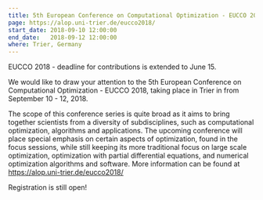 ```yaml
---
title: 5th European Conference on Computational Optimization - EUCCO 2018
page: https://alop.uni-trier.de/eucco2018/
start_date: 2018-09-10 12:00:00
end_date:   2018-09-12 12:00:00
where: Trier, Germany
---
```


EUCCO 2018 - deadline for contributions is extended to June 15.

We would like to draw your attention to the 5th European Conference on Computational Optimization - EUCCO 2018, taking place in Trier in from September 10 - 12, 2018.

The scope of this conference series is quite broad as it aims to bring together scientists from a diversity of subdisciplines, such as computational optimization, algorithms and applications. The upcoming conference will place special emphasis on certain aspects of optimization, found in the focus sessions, while still keeping its more traditional focus on large scale optimization, optimization with partial differential equations, and numerical optimization algorithms and software. More information can be found at <https://alop.uni-trier.de/eucco2018/>

Registration is still open!
